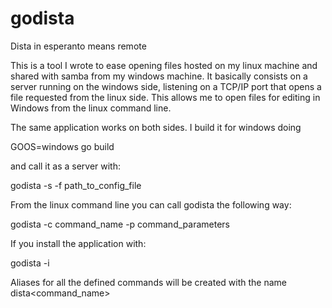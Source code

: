 # godista
Dista in esperanto means remote

This is a tool I wrote to ease opening files hosted on my linux machine and shared with samba from my windows machine. It basically consists on a server running on the windows side, listening on a TCP/IP port that opens a file requested from the linux side. This allows me to open files for editing in Windows from the linux command line.

The same application works on both sides. I build it for windows doing 

GOOS=windows go build

and call it as a server with:

godista -s -f path_to_config_file

From the linux command line you can call godista the following way:

godista -c command_name -p command_parameters

If you install the application with:

godista -i

Aliases for all the defined commands will be created with the name dista<command_name>
